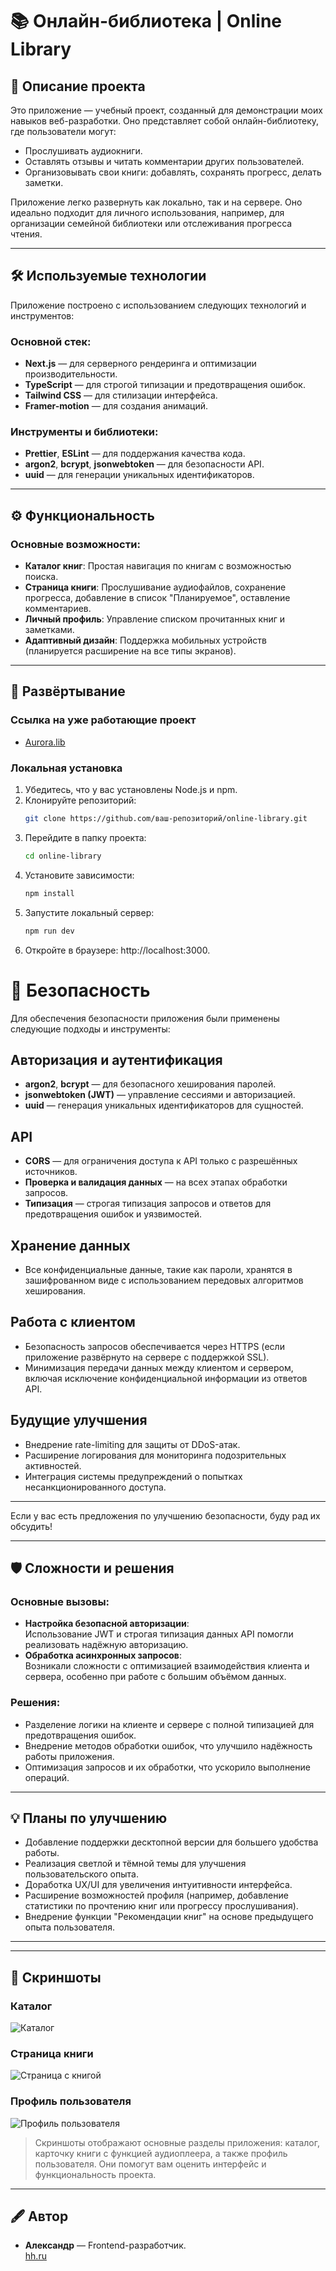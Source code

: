 # 📚 Онлайн-библиотека | Online Library

## 📖 Описание проекта
Это приложение — учебный проект, созданный для демонстрации моих навыков веб-разработки. Оно представляет собой онлайн-библиотеку, где пользователи могут:

- Прослушивать аудиокниги.
- Оставлять отзывы и читать комментарии других пользователей.
- Организовывать свои книги: добавлять, сохранять прогресс, делать заметки.

Приложение легко развернуть как локально, так и на сервере. Оно идеально подходит для личного использования, например, для организации семейной библиотеки или отслеживания прогресса чтения.

---

## 🛠️ Используемые технологии
Приложение построено с использованием следующих технологий и инструментов:

### Основной стек:
- **Next.js** — для серверного рендеринга и оптимизации производительности.
- **TypeScript** — для строгой типизации и предотвращения ошибок.
- **Tailwind CSS** — для стилизации интерфейса.
- **Framer-motion** — для создания анимаций.

### Инструменты и библиотеки:
- **Prettier**, **ESLint** — для поддержания качества кода.
- **argon2**, **bcrypt**, **jsonwebtoken** — для безопасности API.
- **uuid** — для генерации уникальных идентификаторов.

---

## ⚙️ Функциональность
### Основные возможности:
- **Каталог книг**: 
  Простая навигация по книгам с возможностью поиска.
- **Страница книги**: 
  Прослушивание аудиофайлов, сохранение прогресса, добавление в список "Планируемое", оставление комментариев.
- **Личный профиль**:
  Управление списком прочитанных книг и заметками.
- **Адаптивный дизайн**:
  Поддержка мобильных устройств (планируется расширение на все типы экранов).

---

## 🚀 Развёртывание

### Ссылка на уже работающие проект

- [Aurora.lib](http://185.179.190.104:3000/profile)
### Локальная установка
1. Убедитесь, что у вас установлены Node.js и npm.
2. Клонируйте репозиторий:
   ```bash
   git clone https://github.com/ваш-репозиторий/online-library.git
3. Перейдите в папку проекта:
   ```bash
   cd online-library
4. Установите зависимости:
   ```bash
   npm install
5. Запустите локальный сервер:
   ```bash
   npm run dev
6. Откройте в браузере: http://localhost:3000.

# 🔐 Безопасность

Для обеспечения безопасности приложения были применены следующие подходы и инструменты:

## Авторизация и аутентификация
- **argon2**, **bcrypt** — для безопасного хеширования паролей.
- **jsonwebtoken (JWT)** — управление сессиями и авторизацией.
- **uuid** — генерация уникальных идентификаторов для сущностей.

## API
- **CORS** — для ограничения доступа к API только с разрешённых источников.
- **Проверка и валидация данных** — на всех этапах обработки запросов.
- **Типизация** — строгая типизация запросов и ответов для предотвращения ошибок и уязвимостей.

## Хранение данных
- Все конфиденциальные данные, такие как пароли, хранятся в зашифрованном виде с использованием передовых алгоритмов хеширования.

## Работа с клиентом
- Безопасность запросов обеспечивается через HTTPS (если приложение развёрнуто на сервере с поддержкой SSL).
- Минимизация передачи данных между клиентом и сервером, включая исключение конфиденциальной информации из ответов API.

## Будущие улучшения
- Внедрение rate-limiting для защиты от DDoS-атак.
- Расширение логирования для мониторинга подозрительных активностей.
- Интеграция системы предупреждений о попытках несанкционированного доступа.

---

Если у вас есть предложения по улучшению безопасности, буду рад их обсудить!

---

## 🛡️ Сложности и решения
### Основные вызовы:
- **Настройка безопасной авторизации**:  
  Использование JWT и строгая типизация данных API помогли реализовать надёжную авторизацию.  
- **Обработка асинхронных запросов**:  
  Возникали сложности с оптимизацией взаимодействия клиента и сервера, особенно при работе с большим объёмом данных.

### Решения:
- Разделение логики на клиенте и сервере с полной типизацией для предотвращения ошибок.
- Внедрение методов обработки ошибок, что улучшило надёжность работы приложения.
- Оптимизация запросов и их обработки, что ускорило выполнение операций.

---

## 💡 Планы по улучшению
- Добавление поддержки десктопной версии для большего удобства работы.
- Реализация светлой и тёмной темы для улучшения пользовательского опыта.
- Доработка UX/UI для увеличения интуитивности интерфейса.
- Расширение возможностей профиля (например, добавление статистики по прочтению книг или прогрессу прослушивания).
- Внедрение функции "Рекомендации книг" на основе предыдущего опыта пользователя.

---

---

## 📸 Скриншоты
### Каталог
![Каталог](https://github.com/user-attachments/assets/45e4c4a4-407f-44b4-8c9a-121805c3c448)

### Страница книги

![Страница с книгой](https://github.com/user-attachments/assets/9523778a-1796-4f3c-a57f-a93490b25e81)

### Профиль пользователя

![Профиль пользователя](https://github.com/user-attachments/assets/0080c02f-6c7c-408d-9586-8ef5e88b5124)

> Скриншоты отображают основные разделы приложения: каталог, карточку книги с функцией аудиоплеера, а также профиль пользователя. Они помогут вам оценить интерфейс и функциональность проекта.

---

## 🖋️ Автор
- **Александр** — Frontend-разработчик.  
  [hh.ru]([https://hh.uz/resume/6d3d31e1ff0ca114d80039ed1f4b4d6a654869])

